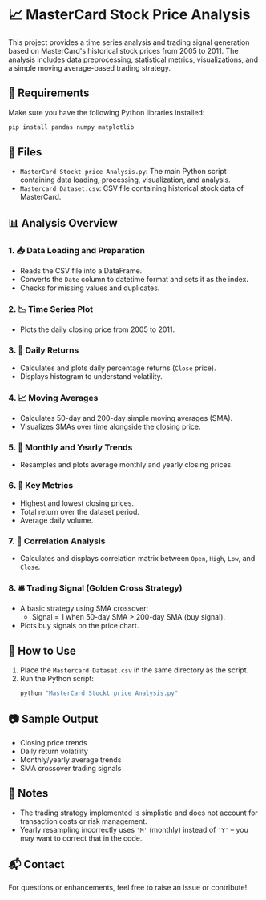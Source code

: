 # 📈 MasterCard Stock Price Analysis

This project provides a time series analysis and trading signal generation based on MasterCard's historical stock prices from 2005 to 2011. The analysis includes data preprocessing, statistical metrics, visualizations, and a simple moving average-based trading strategy.

## 🔧 Requirements

Make sure you have the following Python libraries installed:

```bash
pip install pandas numpy matplotlib
```

## 📁 Files

- `MasterCard Stockt price Analysis.py`: The main Python script containing data loading, processing, visualization, and analysis.
- `Mastercard Dataset.csv`: CSV file containing historical stock data of MasterCard.

## 📊 Analysis Overview

### 1. 📥 Data Loading and Preparation
- Reads the CSV file into a DataFrame.
- Converts the `Date` column to datetime format and sets it as the index.
- Checks for missing values and duplicates.

### 2. 📉 Time Series Plot
- Plots the daily closing price from 2005 to 2011.

### 3. 🔁 Daily Returns
- Calculates and plots daily percentage returns (`Close` price).
- Displays histogram to understand volatility.

### 4. 📈 Moving Averages
- Calculates 50-day and 200-day simple moving averages (SMA).
- Visualizes SMAs over time alongside the closing price.

### 5. 📆 Monthly and Yearly Trends
- Resamples and plots average monthly and yearly closing prices.

### 6. 🧮 Key Metrics
- Highest and lowest closing prices.
- Total return over the dataset period.
- Average daily volume.

### 7. 🔗 Correlation Analysis
- Calculates and displays correlation matrix between `Open`, `High`, `Low`, and `Close`.

### 8. 🛎️ Trading Signal (Golden Cross Strategy)
- A basic strategy using SMA crossover:
  - Signal = 1 when 50-day SMA > 200-day SMA (buy signal).
- Plots buy signals on the price chart.

## 📌 How to Use

1. Place the `Mastercard Dataset.csv` in the same directory as the script.
2. Run the Python script:
   ```bash
   python "MasterCard Stockt price Analysis.py"
   ```

## 📷 Sample Output

- Closing price trends
- Daily return volatility
- Monthly/yearly average trends
- SMA crossover trading signals

## 📎 Notes

- The trading strategy implemented is simplistic and does not account for transaction costs or risk management.
- Yearly resampling incorrectly uses `'M'` (monthly) instead of `'Y'` – you may want to correct that in the code.

## 📬 Contact

For questions or enhancements, feel free to raise an issue or contribute!

